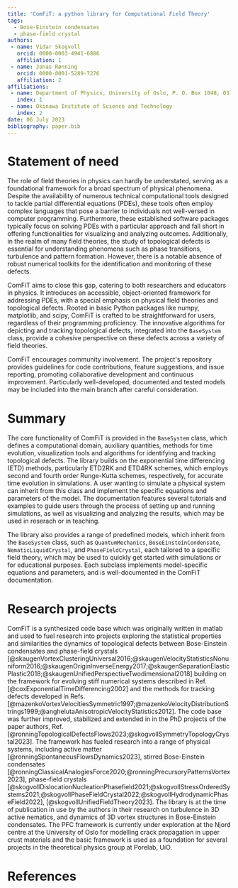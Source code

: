 ```yaml
---
title: 'ComFiT: a python library for Computational Field Theory'
tags:
  - Bose-Einstein condensates
  - phase-field crystal
authors:
 - name: Vidar Skogvoll
   orcid: 0000-0003-4941-6886
   affiliation: 1
 - name: Jonas Rønning
   orcid: 0000-0001-5289-7276
   affiliation: 2
affiliations:
 - name: Department of Physics, University of Oslo, P. O. Box 1048, 0316 Oslo, Norway.
   index: 1
 - name: Okinawa Institute of Science and Technology
   index: 2 
date: 06 July 2023
bibliography: paper.bib
---
```


# Statement of need
<!-- (A Statement of need section that clearly illustrates the research purpose of the software and places it in the context of related work.) -->

The role of field theories in physics can hardly be understated, serving as a foundational framework for a broad spectrum of physical phenomena.
Despite the availability of numerous technical computational tools designed to tackle partial differential equations (PDEs), these tools often employ complex languages that pose a barrier to individuals not well-versed in computer programming.
Furthermore, these established software packages typically focus on solving PDEs with a particular approach and fall short in offering functionalities for visualizing and analyzing outcomes.
Additionally, in the realm of many field theories, the study of topological defects is essential for understanding phenomena such as phase transitions, turbulence and pattern formation.
However, there is a notable absence of robust numerical toolkits for the identification and monitoring of these defects.

ComFiT aims to close this gap, catering to both researchers and educators in physics.
It introduces an accessible, object-oriented framework for addressing PDEs, with a special emphasis on physical field theories and topological defects.
Rooted in basic Python packages like numpy, matplotlib, and scipy, ComFiT is crafted to be straightforward for users, regardless of their programming proficiency.
The innovative algorithms for depicting and tracking topological defects, integrated into the `BaseSystem` class, provide a cohesive perspective on these defects across a variety of field theories.

ComFiT encourages community involvement.
The project's repository provides guidelines for code contributions, feature suggestions, and issue reporting, promoting collaborative development and continuous improvement.
Particularly well-developed, documented and tested models may be included into the main branch after careful consideration.

# Summary
<!-- (A summary describing the high-level functionality and purpose of the software for a diverse, non-specialist audience.) -->

The core functionality of ComFiT is provided in the `BaseSystem` class, which defines a computational domain, auxiliary quantities, methods for time evolution, visualization tools and algorithms for identifying and tracking topological defects.
The library builds on the exponential time differencing (ETD) methods, particularly ETD2RK and ETD4RK schemes, which employs second and fourth order Runge-Kutta schemes, respectively, for accurate time evolution in simulations.
A user wanting to simulate a physical system can inherit from this class and implement the specific equations and parameters of the model.
The documentation features several tutorials and examples to guide users through the process of setting up and running simulations, as well as visualizing and analyzing the results, which may be used in reserach or in teaching.

The library also provides a range of predefined models, which inherit from the `BaseSystem` class, such as `QuantumMechanics`, `BoseEinsteinCondensate`, `NematicLiquidCrystal`, and `PhaseFieldCrystal`, each tailored to a specific field theory, which may be used to quickly get started with simulations or for educational purposes.
Each subclass implements model-specific equations and parameters, and is well-documented in the ComFiT documentation.

# Research projects 
<!-- (Mention (if applicable) a representative set of past or ongoing research projects using the software and recent scholarly publications enabled by it.) -->

ComFiT is a synthesized code base which was originally written in matlab and used to fuel research into projects exploring the statistical properties and similarities the dynamics of topological defects between Bose-Einstein condensates and phase-field crystals [@skaugenVortexClusteringUniversal2016;@skaugenVelocityStatisticsNonuniform2016;@skaugenOriginInverseEnergy2017;@skaugenSeparationElasticPlastic2018;@skaugenUnifiedPerspectiveTwodimensional2018] building on the framework for evolving stiff numerical systems described in Ref. [@coxExponentialTimeDifferencing2002] and the methods for tracking defects developed in Refs. [@mazenkoVortexVelocitiesSymmetric1997;@mazenkoVelocityDistributionStrings1999;@anghelutaAnisotropicVelocityStatistics2012].
The code base was further improved, stabilized and extended in in the PhD projects of the paper authors, Ref. [@ronningTopologicalDefectsFlows2023;@skogvollSymmetryTopologyCrystal2023].
The framework has fueled research into a range of physical systems, including active matter [@ronningSpontaneousFlowsDynamics2023], stirred Bose-Einstein condensates [@ronningClassicalAnalogiesForce2020;@ronningPrecursoryPatternsVortex2023], phase-field crystals [@skogvollDislocationNucleationPhasefield2021;@skogvollStressOrderedSystems2021;@skogvollPhaseFieldCrystal2022;@skogvollHydrodynamicPhaseField2022], [@skogvollUnifiedFieldTheory2023].
The library is at the time of publication in use by the authors in their research on turbulence in 3D active nematics, and dynamics of 3D vortex structures in Bose-Einstein condensates.
The PFC framework is currently under exploration at the Njord centre at the University of Oslo for modelling crack propagation in upper crust materials and the basic framework is used as a foundation for several projects in the theoretical physics group at Porelab, UiO.

# References
